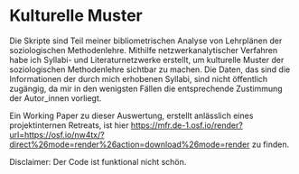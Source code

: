 # Kulturelle Muster

Die Skripte sind Teil meiner bibliometrischen Analyse von Lehrplänen der soziologischen Methodenlehre. Mithilfe netzwerkanalytischer Verfahren habe ich Syllabi- und Literaturnetzwerke erstellt, um kulturelle Muster der soziologischen Methodenlehre sichtbar zu machen. Die Daten, das sind die Informationen der durch mich erhobenen Syllabi, sind nicht öffentlich zugängig, da mir in den wenigsten Fällen die entsprechende Zustimmung der Autor_innen vorliegt.

Ein Working Paper zu dieser Auswertung, erstellt anlässlich eines projektinternen Retreats, ist hier https://mfr.de-1.osf.io/render?url=https://osf.io/nw4tx/?direct%26mode=render%26action=download%26mode=render zu finden.

Disclaimer: Der Code ist funktional nicht schön.
